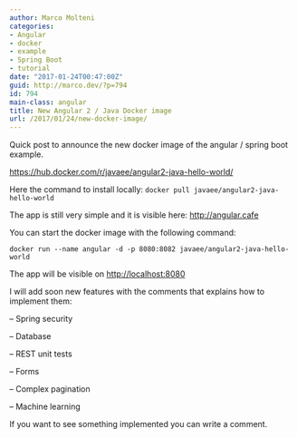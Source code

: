 ```yaml
---
author: Marco Molteni
categories:
- Angular
- docker
- example
- Spring Boot
- tutorial
date: "2017-01-24T00:47:00Z"
guid: http://marco.dev/?p=794
id: 794
main-class: angular
title: New Angular 2 / Java Docker image
url: /2017/01/24/new-docker-image/
---
```

<p dir="auto">
  Quick post to announce the new docker image of the angular / spring boot example.
</p>

<https://hub.docker.com/r/javaee/angular2-java-hello-world/>

Here the command to install locally: `docker pull javaee/angular2-java-hello-world`

The app is still very simple and it is visible here: <http://angular.cafe>

You can start the docker image with the following command:
  
`docker run --name angular -d -p 8080:8082 javaee/angular2-java-hello-world`

The app will be visible on <a href="http:// http://localhost:8080" target="_blank">http://localhost:8080</a>

I will add soon new features with the comments that explains how to implement them:
  
&#8211; Spring security
  
&#8211; Database
  
&#8211; REST unit tests
  
&#8211; Forms
  
&#8211; Complex pagination
  
&#8211; Machine learning

If you want to see something implemented you can write a comment.
